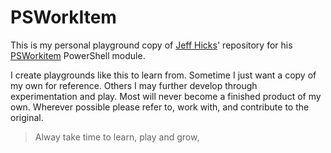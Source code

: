 # PSWorkItem

This is my personal playground copy of [Jeff Hicks](https://github.com/jdhitsolutions)' repository for his [PSWorkitem](https://github.com/jdhitsolutions/PSWorkItem) PowerShell module.

I create playgrounds like this to learn from. Sometime I just want a copy of my own for reference. Others I may further develop through experimentation and play. Most will never become a finished product of my own. Wherever possible please refer to, work with, and contribute to the original.

> Alway take time to learn, play and grow,